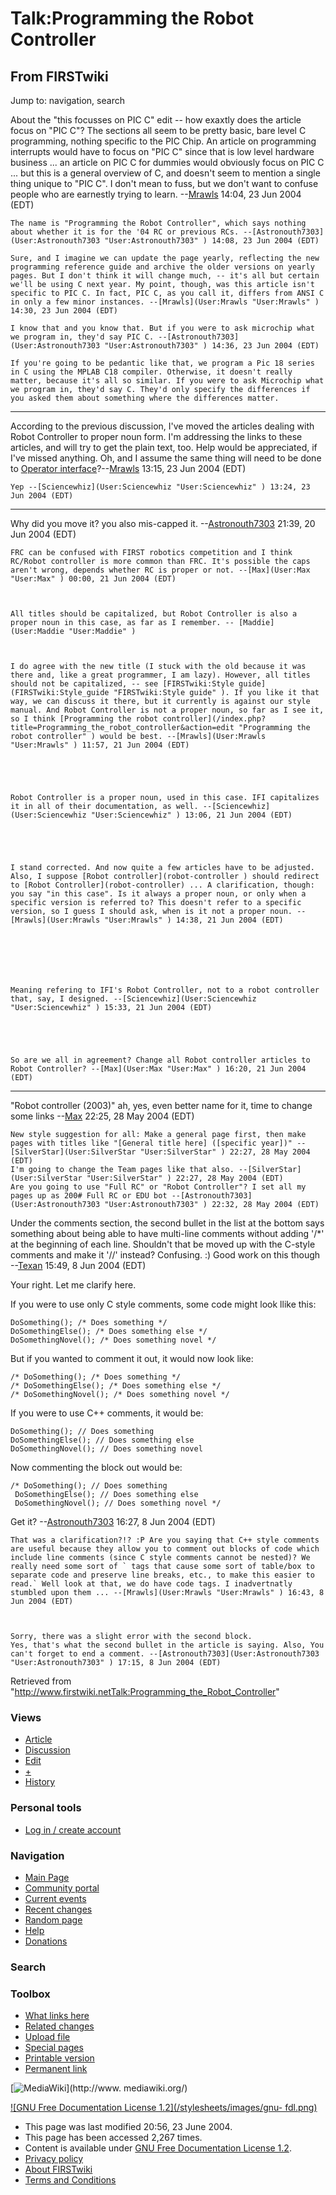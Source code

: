 # Talk:Programming the Robot Controller

## From FIRSTwiki

Jump to: navigation, search

About the "this focusses on PIC C" edit -- how exaxtly does the article focus on "PIC C"? The sections all seem to be pretty basic, bare level C programming, nothing specific to the PIC Chip. An article on programming interrupts would have to focus on "PIC C" since that is low level hardware business ... an article on PIC C for dummies would obviously focus on PIC C ... but this is a general overview of C, and doesn't seem to mention a single thing unique to "PIC C". I don't mean to fuss, but we don't want to confuse people who are earnestly trying to learn. --[Mrawls](User:Mrawls "User:Mrawls") 14:04, 23 Jun 2004 (EDT)

```
The name is "Programming the Robot Controller", which says nothing about whether it is for the '04 RC or previous RCs. --[Astronouth7303](User:Astronouth7303 "User:Astronouth7303" ) 14:08, 23 Jun 2004 (EDT) 

Sure, and I imagine we can update the page yearly, reflecting the new programming reference guide and archive the older versions on yearly pages. But I don't think it will change much, -- it's all but certain we'll be using C next year. My point, though, was this article isn't specific to PIC C. In fact, PIC C, as you call it, differs from ANSI C in only a few minor instances. --[Mrawls](User:Mrawls "User:Mrawls" ) 14:30, 23 Jun 2004 (EDT) 

I know that and you know that. But if you were to ask microchip what we program in, they'd say PIC C. --[Astronouth7303](User:Astronouth7303 "User:Astronouth7303" ) 14:36, 23 Jun 2004 (EDT) 

If you're going to be pedantic like that, we program a Pic 18 series in C using the MPLAB C18 compiler. Otherwise, it doesn't really matter, because it's all so similar. If you were to ask Microchip what we program in, they'd say C. They'd only specify the differences if you asked them about something where the differences matter. 
```

--------------------------------------------------------------------------------

According to the previous discussion, I've moved the articles dealing with Robot Controller to proper noun form. I'm addressing the links to these articles, and will try to get the plain text, too. Help would be appreciated, if I've missed anything. Oh, and I assume the same thing will need to be done to [Operator interface](operator-interface)?--[Mrawls](User:Mrawls "User:Mrawls") 13:15, 23 Jun 2004 (EDT)

```
Yep --[Sciencewhiz](User:Sciencewhiz "User:Sciencewhiz" ) 13:24, 23 Jun 2004 (EDT) 
```

--------------------------------------------------------------------------------

Why did you move it? you also mis-capped it. --[Astronouth7303](User:Astronouth7303 "User:Astronouth7303") 21:39, 20 Jun 2004 (EDT)

```
FRC can be confused with FIRST robotics competition and I think RC/Robot controller is more common than FRC. It's possible the caps aren't wrong, depends whether RC is proper or not. --[Max](User:Max "User:Max" ) 00:00, 21 Jun 2004 (EDT) 



All titles should be capitalized, but Robot Controller is also a proper noun in this case, as far as I remember. -- [Maddie](User:Maddie "User:Maddie" )



I do agree with the new title (I stuck with the old because it was there and, like a great programmer, I am lazy). However, all titles should not be capitalized, -- see [FIRSTwiki:Style guide](FIRSTwiki:Style_guide "FIRSTwiki:Style guide" ). If you like it that way, we can discuss it there, but it currently is against our style manual. And Robot Controller is not a proper noun, so far as I see it, so I think [Programming the robot controller](/index.php?title=Programming_the_robot_controller&action=edit "Programming the robot controller" ) would be best. --[Mrawls](User:Mrawls "User:Mrawls" ) 11:57, 21 Jun 2004 (EDT) 





Robot Controller is a proper noun, used in this case. IFI capitalizes it in all of their documentation, as well. --[Sciencewhiz](User:Sciencewhiz "User:Sciencewhiz" ) 13:06, 21 Jun 2004 (EDT) 





I stand corrected. And now quite a few articles have to be adjusted. Also, I suppose [Robot controller](robot-controller ) should redirect to [Robot Controller](robot-controller) ... A clarification, though: you say "in this case". Is it always a proper noun, or only when a specific version is referred to? This doesn't refer to a specific version, so I guess I should ask, when is it not a proper noun. --[Mrawls](User:Mrawls "User:Mrawls" ) 14:38, 21 Jun 2004 (EDT) 







Meaning refering to IFI's Robot Controller, not to a robot controller that, say, I designed. --[Sciencewhiz](User:Sciencewhiz "User:Sciencewhiz" ) 15:33, 21 Jun 2004 (EDT) 





So are we all in agreement? Change all Robot controller articles to Robot Controller? --[Max](User:Max "User:Max" ) 16:20, 21 Jun 2004 (EDT) 
```

--------------------------------------------------------------------------------

"Robot controller (2003)" ah, yes, even better name for it, time to change some links --[Max](User:Max "User:Max") 22:25, 28 May 2004 (EDT)

```
New style suggestion for all: Make a general page first, then make pages with titles like "[General title here] ([specific year])" --[SilverStar](User:SilverStar "User:SilverStar" ) 22:27, 28 May 2004 (EDT) 
I'm going to change the Team pages like that also. --[SilverStar](User:SilverStar "User:SilverStar" ) 22:27, 28 May 2004 (EDT) 
Are you going to use "Full RC" or "Robot Controller"? I set all my pages up as 200# Full RC or EDU bot --[Astronouth7303](User:Astronouth7303 "User:Astronouth7303" ) 22:32, 28 May 2004 (EDT) 
```

Under the comments section, the second bullet in the list at the bottom says something about being able to have multi-line comments without adding '/*' at the beginning of each line. Shouldn't that be moved up with the C-style comments and make it '//' instead? Confusing. :) Good work on this though --[Texan](User:Texan "User:Texan") 15:49, 8 Jun 2004 (EDT)

Your right. Let me clarify here.

If you were to use only C style comments, some code might look llike this:

```
DoSomething(); /* Does something */
DoSomethingElse(); /* Does something else */
DoSomethingNovel(); /* Does something novel */
```

But if you wanted to comment it out, it would now look like:

```
/* DoSomething(); /* Does something */
/* DoSomethingElse(); /* Does something else */
/* DoSomethingNovel(); /* Does something novel */
```

If you were to use C++ comments, it would be:

```
DoSomething(); // Does something
DoSomethingElse(); // Does something else
DoSomethingNovel(); // Does something novel
```

Now commenting the block out would be:

```
/* DoSomething(); // Does something
 DoSomethingElse(); // Does something else
 DoSomethingNovel(); // Does something novel */
```

Get it? --[Astronouth7303](User:Astronouth7303 "User:Astronouth7303") 16:27, 8 Jun 2004 (EDT)

```
That was a clarification?!? :P Are you saying that C++ style comments are useful because they allow you to comment out blocks of code which include line comments (since C style comments cannot be nested)? We really need some sort of ` tags that cause some sort of table/box to separate code and preserve line breaks, etc., to make this easier to read.` Well look at that, we do have code tags. I inadvertnatly stumbled upon them ... --[Mrawls](User:Mrawls "User:Mrawls" ) 16:43, 8 Jun 2004 (EDT) 



Sorry, there was a slight error with the second block. 
Yes, that's what the second bullet in the article is saying. Also, You can't forget to end a comment. --[Astronouth7303](User:Astronouth7303 "User:Astronouth7303" ) 17:15, 8 Jun 2004 (EDT) 
```

Retrieved from "<http://www.firstwiki.netTalk:Programming_the_Robot_Controller>"

### Views

- [Article](Programming_the_Robot_Controller)
- [Discussion](Talk:Programming_the_Robot_Controller)
- [Edit](/index.php?title=Talk:Programming_the_Robot_Controller&action=edit)
- [+](/index.php?title=Talk:Programming_the_Robot_Controller&action=edit&section=new)
- [History](/index.php?title=Talk:Programming_the_Robot_Controller&action=history)

### Personal tools

- [Log in / create account](/index.php?title=Special:Userlogin&returnto=Talk:Programming_the_Robot_Controller)

[](Main_Page "Main Page")

### Navigation

- [Main Page](Main_Page)
- [Community portal](FIRSTwiki:Community_portal)
- [Current events](Current_events)
- [Recent changes](Special:Recentchanges)
- [Random page](Special:Random)
- [Help](Help:Contents)
- [Donations](FIRSTwiki:Site_support)

### Search

### Toolbox

- [What links here](Special:Whatlinkshere/Talk:Programming_the_Robot_Controller)
- [Related changes](Special:Recentchangeslinked/Talk:Programming_the_Robot_Controller)
- [Upload file](Special:Upload)
- [Special pages](Special:Specialpages)
- [Printable version](/index.php?title=Talk:Programming_the_Robot_Controller&printable=yes)
- [Permanent link](/index.php?title=Talk:Programming_the_Robot_Controller&oldid=37810)

[![MediaWiki](/skins/common/images/poweredby_mediawiki_88x31.png)](http://www.
mediawiki.org/)

[![GNU Free Documentation License 1.2](/stylesheets/images/gnu-
fdl.png)](http://www.gnu.org/copyleft/fdl.html)

- This page was last modified 20:56, 23 June 2004.
- This page has been accessed 2,267 times.
- Content is available under [GNU Free Documentation License 1.2](http://www.gnu.org/copyleft/fdl.html "http://www.gnu.org/copyleft/fdl.html").
- [Privacy policy](FIRSTwiki:Privacy_policy "FIRSTwiki:Privacy policy")
- [About FIRSTwiki](FIRSTwiki:About "FIRSTwiki:About")
- [Terms and Conditions](FIRSTwiki:Terms_and_conditions "FIRSTwiki:Terms and conditions")
